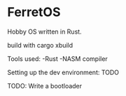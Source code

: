 # FerretOS
Hobby OS written in Rust.

build with cargo xbuild

Tools used:
-Rust
-NASM compiler

Setting up the dev environment:
TODO

TODO:
Write a bootloader
